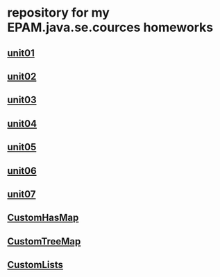 # repository for my EPAM.java.se.cources homeworks

## [unit01](https://github.com/bvvvd/epamHW/tree/master/unit01)
## [unit02](https://github.com/bvvvd/epamHW/tree/master/unit02)
## [unit03](https://github.com/bvvvd/epamHW/tree/master/unit03)
## [unit04](https://github.com/bvvvd/epamHW/tree/master/unit04)
## [unit05](https://github.com/bvvvd/epamHW/tree/master/unit05)
## [unit06](https://github.com/bvvvd/epamHW/tree/master/unit06)
## [unit07](https://github.com/bvvvd/epamHW/tree/master/unit07)
## [CustomHasMap](https://github.com/bvvvd/epamHW/tree/master/CustomHashMap)
## [CustomTreeMap](https://github.com/bvvvd/epamHW/tree/master/CustomTreeMap)
## [CustomLists](https://github.com/bvvvd/epamHW/tree/master/CustomLists)